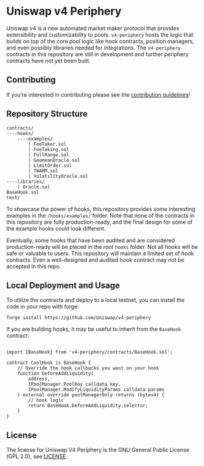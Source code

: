 # Uniswap v4 Periphery

Uniswap v4 is a new automated market maker protocol that provides extensibility and customizability to pools. `v4-periphery` hosts the logic that builds on top of the core pool logic like hook contracts, position managers, and even possibly libraries needed for integrations. The `v4-periphery` contracts in this repository are still in development and further periphery contracts have not yet been built.

## Contributing

If you’re interested in contributing please see the [contribution guidelines](https://github.com/Uniswap/v4-periphery/blob/main/CONTRIBUTING.md)!

## Repository Structure

```solidity
contracts/
----hooks/
    ----examples/
        | FeeTaker.sol
        | FeeTaking.sol
        | FullRange.sol
        | GeomeanOracle.sol
        | LimitOrder.sol
        | TWAMM.sol
        | VolatilityOracle.sol
----libraries/
    | Oracle.sol
BaseHook.sol
test/
```

To showcase the power of hooks, this repository provides some interesting examples in the `/hooks/examples/` folder. Note that none of the contracts in this repository are fully production-ready, and the final design for some of the example hooks could look different.

Eventually, some hooks that have been audited and are considered production-ready will be placed in the root `hooks` folder. Not all hooks will be safe or valuable to users. This repository will maintain a limited set of hook contracts. Even a well-designed and audited hook contract may not be accepted in this repo.

## Local Deployment and Usage

To utilize the contracts and deploy to a local testnet, you can install the code in your repo with forge:

```solidity
forge install https://github.com/Uniswap/v4-periphery
```

If you are building hooks, it may be useful to inherit from the `BaseHook` contract:

```solidity

import {BaseHook} from 'v4-periphery/contracts/BaseHook.sol';

contract CoolHook is BaseHook {
    // Override the hook callbacks you want on your hook
    function beforeAddLiquidity(
        address,
        IPoolManager.PoolKey calldata key,
        IPoolManager.ModifyLiquidityParams calldata params
    ) external override poolManagerOnly returns (bytes4) {
        // hook logic
        return BaseHook.beforeAddLiquidity.selector;
    }
}

```

## License

The license for Uniswap V4 Periphery is the GNU General Public License (GPL 2.0), see [LICENSE](https://github.com/Uniswap/v4-periphery/blob/main/LICENSE).
